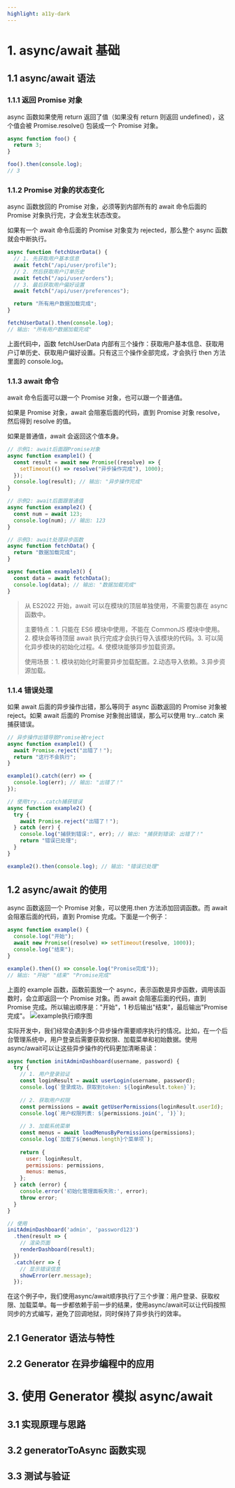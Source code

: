 ```yaml
---
highlight: a11y-dark
---
```


# 1. async/await 基础

## 1.1 async/await 语法

### 1.1.1 返回 Promise 对象

async 函数如果使用 return 返回了值（如果没有 return 则返回 undefined），这个值会被 Promise.resolve() 包装成一个 Promise 对象。

```js
async function foo() {
  return 3;
}

foo().then(console.log);
// 3
```

### 1.1.2 Promise 对象的状态变化

async 函数放回的 Promise 对象，必须等到内部所有的 await 命令后面的 Promise 对象执行完，才会发生状态改变。

如果有一个 await 命令后面的 Promise 对象变为 rejected，那么整个 async 函数就会中断执行。

```js
async function fetchUserData() {
  // 1. 先获取用户基本信息
  await fetch("/api/user/profile");
  // 2. 然后获取用户订单历史
  await fetch("/api/user/orders");
  // 3. 最后获取用户偏好设置
  await fetch("/api/user/preferences");

  return "所有用户数据加载完成";
}

fetchUserData().then(console.log);
// 输出: "所有用户数据加载完成"
```

上面代码中，函数 fetchUserData 内部有三个操作：获取用户基本信息、获取用户订单历史、获取用户偏好设置。只有这三个操作全部完成，才会执行 then 方法里面的 console.log。

### 1.1.3 await 命令

await 命令后面可以跟一个 Promise 对象，也可以跟一个普通值。

如果是 Promise 对象，await 会阻塞后面的代码，直到 Promise 对象 resolve，然后得到 resolve 的值。

如果是普通值，await 会返回这个值本身。

```js
// 示例1: await后面跟Promise对象
async function example1() {
  const result = await new Promise((resolve) => {
    setTimeout(() => resolve("异步操作完成"), 1000);
  });
  console.log(result); // 输出: "异步操作完成"
}

// 示例2: await后面跟普通值
async function example2() {
  const num = await 123;
  console.log(num); // 输出: 123
}

// 示例3: await处理异步函数
async function fetchData() {
  return "数据加载完成";
}

async function example3() {
  const data = await fetchData();
  console.log(data); // 输出: "数据加载完成"
}
```

> 从 ES2022 开始，await 可以在模块的顶层单独使用，不需要包裹在 async 函数中。
>
> 主要特点：1. 只能在 ES6 模块中使用，不能在 CommonJS 模块中使用。2. 模块会等待顶层 await 执行完成才会执行导入该模块的代码。3. 可以简化异步模块的初始化过程。4. 使模块能够异步加载资源。
>
> 使用场景：1. 模块初始化时需要异步加载配置。2.动态导入依赖。3.异步资源加载。

### 1.1.4 错误处理

如果 await 后面的异步操作出错，那么等同于 async 函数返回的 Promise 对象被 reject。如果 await 后面的 Promise 对象抛出错误，那么可以使用 try...catch 来捕获错误。

```js
// 异步操作出错导致Promise被reject
async function example1() {
  await Promise.reject("出错了！");
  return "这行不会执行";
}

example1().catch((err) => {
  console.log(err); // 输出: "出错了！"
});

// 使用try...catch捕获错误
async function example2() {
  try {
    await Promise.reject("出错了！");
  } catch (err) {
    console.log("捕获到错误:", err); // 输出: "捕获到错误: 出错了！"
    return "错误已处理";
  }
}

example2().then(console.log); // 输出: "错误已处理"
```

## 1.2 async/await 的使用

async 函数返回一个 Promise 对象，可以使用.then 方法添加回调函数。而 await 会阻塞后面的代码，直到 Promise 完成。下面是一个例子：

```js
async function example() {
  console.log("开始");
  await new Promise((resolve) => setTimeout(resolve, 1000));
  console.log("结束");
}

example().then(() => console.log("Promise完成"));
// 输出: "开始" "结束" "Promise完成"
```

上面的 example 函数，函数前面放一个 async，表示函数是异步函数，调用该函数时，会立即返回一个 Promise 对象。而 await 会阻塞后面的代码，直到 Promise 完成。所以输出顺序是："开始"，1 秒后输出"结束"，最后输出"Promise 完成"。
![example执行顺序图](./images/2-1.svg)

实际开发中，我们经常会遇到多个异步操作需要顺序执行的情况。比如，在一个后台管理系统中，用户登录后需要获取权限、加载菜单和初始数据。使用async/await可以让这些异步操作的代码更加清晰易读：

```js
async function initAdminDashboard(username, password) {
  try {
    // 1. 用户登录验证
    const loginResult = await userLogin(username, password);
    console.log(`登录成功，获取到token: ${loginResult.token}`);
    
    // 2. 获取用户权限
    const permissions = await getUserPermissions(loginResult.userId);
    console.log(`用户权限列表: ${permissions.join(', ')}`);
    
    // 3. 加载系统菜单
    const menus = await loadMenusByPermissions(permissions);
    console.log(`加载了${menus.length}个菜单项`);
    
    return {
      user: loginResult,
      permissions: permissions,
      menus: menus,
    };
  } catch (error) {
    console.error('初始化管理面板失败:', error);
    throw error;
  }
}

// 使用
initAdminDashboard('admin', 'password123')
  .then(result => {
    // 渲染页面
    renderDashboard(result);
  })
  .catch(err => {
    // 显示错误信息
    showError(err.message);
  });
```

在这个例子中，我们使用async/await顺序执行了三个步骤：用户登录、获取权限、加载菜单。每一步都依赖于前一步的结果，使用async/await可以让代码按照同步的方式编写，避免了回调地狱，同时保持了异步执行的效率。

## 2.1 Generator 语法与特性

## 2.2 Generator 在异步编程中的应用

# 3. 使用 Generator 模拟 async/await

## 3.1 实现原理与思路

## 3.2 generatorToAsync 函数实现

## 3.3 测试与验证
